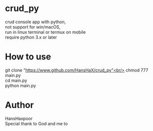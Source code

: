 # crud_py
crud console app with python,<br/>
not support for win/macOS,<br/>
run in linux terminal or termux on mobile<br/>
require python 3.x or later<br/>

# How to use
git clone "https://www.github.com/HansHaX/crud_py"<br/>
chmod 777 main.py<br/>
cd main.py<br/>
python main.py

# Author
HansHaxpoor<br/>
Special thank to God and me to 
